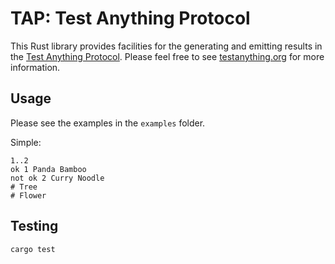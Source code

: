 # TAP: Test Anything Protocol

This Rust library provides facilities for the generating and emitting results in the [Test Anything Protocol](https://en.wikipedia.org/wiki/Test_Anything_Protocol). Please feel free to see [testanything.org](http://testanything.org/) for more information.

## Usage

Please see the examples in the `examples` folder.

Simple:

```
1..2
ok 1 Panda Bamboo
not ok 2 Curry Noodle
# Tree
# Flower
```

## Testing

`cargo test`
